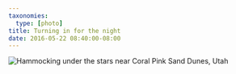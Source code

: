 ```yaml
---
taxonomies:
  type: [photo]
title: Turning in for the night
date: 2016-05-22 08:40:00-08:00
---
```

![Hammocking under the stars near Coral Pink Sand Dunes, Utah](/media/images/photos/2016/05/sanddunes-hammock.jpg)
